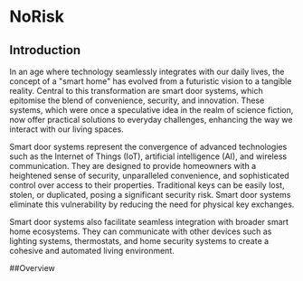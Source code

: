 # NoRisk
## Introduction
In an age where technology seamlessly integrates with our daily lives, the concept of a "smart home" has evolved from a futuristic vision to a tangible reality. Central to this transformation are smart door systems, which epitomise the blend of convenience, security, and innovation. These systems, which were once a speculative idea in the realm of science fiction, now offer practical solutions to everyday challenges, enhancing the way we interact with our living spaces.

Smart door systems represent the convergence of advanced technologies such as the Internet of Things (IoT), artificial intelligence (AI), and wireless communication. They are designed to provide homeowners with a heightened sense of security, unparalleled convenience, and sophisticated control over access to their properties. Traditional keys can be easily lost, stolen, or duplicated, posing a significant security risk. Smart door systems eliminate this vulnerability by reducing the need for physical key exchanges.

Smart door systems also facilitate seamless integration with broader smart home ecosystems. They can communicate with other devices such as lighting systems, thermostats, and home security systems to create a cohesive and automated living environment. 

##Overview
<p align="justify>
The Smart Door project showcased here introduces an innovative solution utilisingThe system integrates a servo motor, Bluetooth module, push-button, and onboard LED to control and monitor door access seamlessly. Its core functionality lies in its ability to open the door upon delivering a bluetooth instruction message. Here, a Servo Motor is placed on the door. When the bluetooth module receives an input, it triggers the VSD Squadron Mini to activate the Servo Motor, thereby initiating the door-opening mechanism. This technology-driven approach offers a hands-free and user-friendly solution for creating a secure and convenient door access solution. 

Servo Motor (Pin 6): Acts as the locking mechanism, controlled by the microcontroller.
Bluetooth Module (Pins 3, 4, GND, 5V): Enables wireless communication between the door system and a user’s smartphone for remote control.
Onboard Push-Button (Pin 2): Provides manual control of the lock, allowing toggling between locked and unlocked states.
Onboard LED (LED_BUILTIN): Displays the system status, indicating locked/unlocked states.

Users can control the door lock via their smartphone using Bluetooth, or manually using the onboard button. The onboard LED provides visual feedback, making the system user-friendly and reliable. This project exemplifies the practical application of IoT technology in home security and automation.
<p>
